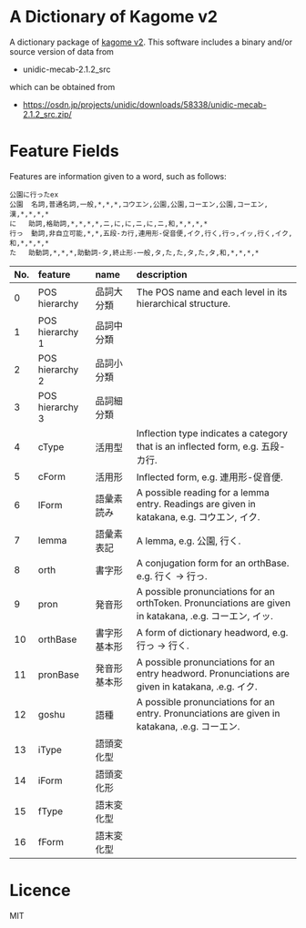 A Dictionary of Kagome v2
===

A dictionary package of [kagome v2](http://github.com/ikawaha/kagome/tree/v2). 
This software includes a binary and/or source version of data from

* unidic-mecab-2.1.2_src

which can be obtained from

* https://osdn.jp/projects/unidic/downloads/58338/unidic-mecab-2.1.2_src.zip/

 # Feature Fields
 
Features are information given to a word, such as follows:

```
公園に行ったex
公園	名詞,普通名詞,一般,*,*,*,コウエン,公園,公園,コーエン,公園,コーエン,漢,*,*,*,*
に	助詞,格助詞,*,*,*,*,ニ,に,に,ニ,に,ニ,和,*,*,*,*
行っ	動詞,非自立可能,*,*,五段-カ行,連用形-促音便,イク,行く,行っ,イッ,行く,イク,和,*,*,*,*
た	助動詞,*,*,*,助動詞-タ,終止形-一般,タ,た,た,タ,た,タ,和,*,*,*,*
```
 
 |No.|feature| name |description|
 |:---|:---|:---|:---|
 | 0| POS hierarchy | 品詞大分類 |The POS name and each level in its hierarchical structure. |
 | 1| POS hierarchy 1 | 品詞中分類 | |
 | 2| POS hierarchy 2 | 品詞小分類 |
 | 3| POS hierarchy 3 | 品詞細分類|
 | 4| cType | 活用型 | Inflection type indicates a category that is an inflected form, e.g. 五段-カ行. |
 | 5| cForm | 活用形 | Inflected form, e.g. 連用形-促音便. |
 | 6| lForm | 語彙素読み | A possible reading for a lemma entry. Readings are given in katakana, e.g. コウエン, イク. |
 | 7| lemma | 語彙素表記 | A lemma, e.g. 公園, 行く.|
 | 8| orth | 書字形| A conjugation form for an orthBase. e.g. 行く -> 行っ. |
 | 9| pron | 発音形| A possible pronunciations for an orthToken. Pronunciations are given in katakana, .e.g. コーエン, イッ. |
 |10| orthBase | 書字形基本形|  A form of dictionary headword, e.g. 行っ -> 行く.  |
 |11| pronBase | 発音形基本形 | A possible pronunciations for an entry headword. Pronunciations are given in katakana, .e.g. イク. | 
 |12| goshu | 語種| A possible pronunciations for an entry. Pronunciations are given in katakana, .e.g. コーエン. |
 |13| iType | 語頭変化型 | |
 |14| iForm | 語頭変化形 | |
 |15| fType | 語末変化型| |
 |16| fForm | 語末変化型| |
 
  # Licence
  
  MIT